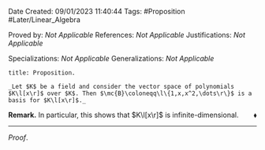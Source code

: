 <div class="topSpace"></div>

Date Created: 09/01/2023 11:40:44
Tags: #Proposition #Later/Linear_Algebra

Proved by: _Not Applicable_
References: _Not Applicable_
Justifications: _Not Applicable_

Specializations: _Not Applicable_
Generalizations: _Not Applicable_

``` ad-Proposition
title: Proposition.

_Let $K$ be a field and consider the vector space of polynomials $K\l[x\r]$ over $K$. Then $\mc{B}\coloneqq\l\{1,x,x^2,\dots\r\}$ is a basis for $K\l[x\r]$._

```

**Remark.** In particular, this shows that $K\l[x\r]$ is infinite-dimensional.<span style="float:right;">$\blacklozenge$</span>

---

_Proof_. 
